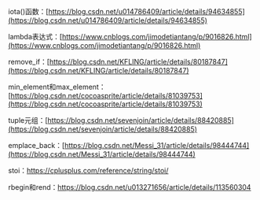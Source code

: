 iota()函数：[https://blog.csdn.net/u014786409/article/details/94634855](https://blog.csdn.net/u014786409/article/details/94634855)

lambda表达式：[https://www.cnblogs.com/jimodetiantang/p/9016826.html](https://www.cnblogs.com/jimodetiantang/p/9016826.html)

remove_if：[https://blog.csdn.net/KFLING/article/details/80187847](https://blog.csdn.net/KFLING/article/details/80187847)

min_element和max_element：[https://blog.csdn.net/cocoasprite/article/details/81039753](https://blog.csdn.net/cocoasprite/article/details/81039753)

tuple元组：[https://blog.csdn.net/sevenjoin/article/details/88420885](https://blog.csdn.net/sevenjoin/article/details/88420885)

emplace_back：[https://blog.csdn.net/Messi_31/article/details/98444744](https://blog.csdn.net/Messi_31/article/details/98444744)

stoi：https://cplusplus.com/reference/string/stoi/

rbegin和rend：https://blog.csdn.net/u013271656/article/details/113560304

